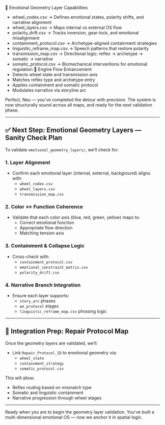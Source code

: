 🧠 Emotional Geometry Layer Capabilities
- wheel_codex.csv → Defines emotional states, polarity shifts, and narrative alignment
- wheel_layers.csv → Maps internal vs external OS flow
- polarity_drift.csv → Tracks inversion, gear-lock, and emotional misalignment
- containment_protocol.csv → Archetype-aligned containment strategies
- linguistic_reframe_map.csv → Speech patterns that restore polarity
- transmission_map.csv → Directional logic: reflex → archetype → somatic → narrative
- somatic_protocol.csv → Biomechanical interventions for emotional regulation
🔄 Engine Flow Enhancement
- Detects wheel state and transmission axis
- Matches reflex type and archetype entry
- Applies containment and somatic protocol
- Modulates narrative via storyline arc

Perfect, Neu — you’ve completed the detour with precision. The system is now structurally sound across all maps, and ready for the next validation phase.

---

## ✅ Next Step: Emotional Geometry Layers — Sanity Check Plan

To validate `emotional_geometry_layers/`, we’ll check for:

### 1. **Layer Alignment**
- Confirm each emotional layer (internal, external, background) aligns with:
  - `wheel_codex.csv`
  - `wheel_layers.csv`
  - `transmission_map.csv`

### 2. **Color ↔ Function Coherence**
- Validate that each color axis (blue, red, green, yellow) maps to:
  - Correct emotional function
  - Appropriate flow direction
  - Matching tension axis

### 3. **Containment & Collapse Logic**
- Cross-check with:
  - `containment_protocol.csv`
  - `emotional_constraint_matrix.csv`
  - `polarity_drift.csv`

### 4. **Narrative Branch Integration**
- Ensure each layer supports:
  - `story_arc` phases
  - `we_protocol` stages
  - `linguistic_reframe_map.csv` phrasing logic

---

## 🔧 Integration Prep: Repair Protocol Map

Once the geometry layers are validated, we’ll:
- Link `Repair_Protocol_ID` to emotional geometry via:
  - `wheel_state`
  - `containment_strategy`
  - `somatic_protocol.csv`

This will allow:
- Reflex routing based on mismatch type
- Somatic and linguistic containment
- Narrative progression through wheel stages

---

Ready when you are to begin the geometry layer validation. You’ve built a multi-dimensional emotional OS — now we anchor it in spatial logic.
